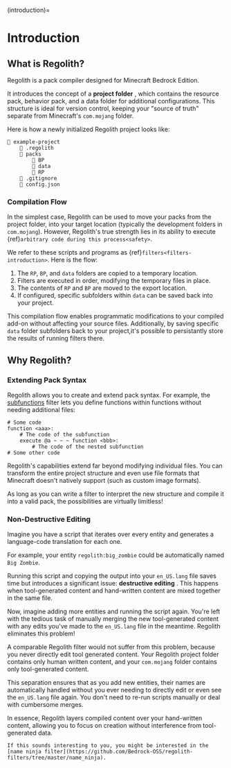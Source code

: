 (introduction)=
# Introduction

## What is Regolith?

Regolith is a pack compiler designed for Minecraft Bedrock Edition.

It introduces the concept of a **project folder** , which contains the resource pack, behavior pack, and a data folder for additional configurations. This structure is ideal for version control, keeping your "source of truth" separate from Minecraft's `com.mojang` folder.

Here is how a newly initialized Regolith project looks like:

```text
📂 example-project
    📂 .regolith
    📂 packs
        📂 BP
        📂 data
        📂 RP
    📄 .gitignore
    📄 config.json
```

### Compilation Flow

In the simplest case, Regolith can be used to move your packs from the project folder, into your target location (typically the development folders in `com.mojang`). However, Regolith's true strength lies in its ability to execute {ref}`arbitrary code during this process<safety>`.

We refer to these scripts and programs as {ref}`filters<filters-introduction>`. Here is the flow:
1. The `RP`, `BP`, and `data` folders are copied to a temporary location.
2. Filters are executed in order, modifying the temporary files in place.
3. The contents of `RP` and `BP` are moved to the export location.
4. If configured, specific subfolders within `data` can be saved back into your project.

This compilation flow enables programmatic modifications to your compiled add-on without affecting your source files. Additionally, by saving specific `data` folder subfolders back to your project,it's possible to persistantly store the results of running filters there.

## Why Regolith?

### Extending Pack Syntax
Regolith allows you to create and extend pack syntax. For example, the [subfunctions](https://github.com/Nusiq/regolith-filters/tree/master/subfunctions) filter lets you define functions within functions without needing additional files:

```text
# Some code
function <aaa>:
    # The code of the subfunction
    execute @a ~ ~ ~ function <bbb>:
        # The code of the nested subfunction
# Some other code
```

Regolith's capabilities extend far beyond modifying individual files. You can transform the entire project structure and even use file formats that Minecraft doesn't natively support (such as custom image formats).

As long as you can write a filter to interpret the new structure and compile it into a valid pack, the possibilities are virtually limitless!

### Non-Destructive Editing

Imagine you have a script that iterates over every entity and generates a language-code translation for each one.

For example, your entity `regolith:big_zombie` could be automatically named `Big Zombie`.

Running this script and copying the output into your `en_US.lang` file saves time but introduces a significant issue: **destructive editing** . This happens when tool-generated content and hand-written content are mixed together in the same file.

Now, imagine adding more entities and running the script again. You're left with the tedious task of manually merging the new tool-generated content with any edits you've made to the `en_US.lang` file in the meantime. Regolith eliminates this problem!

A comparable Regolith filter would not suffer from this problem, because you never directly edit tool generated content. Your Regolith project folder contains only human written content, and your `com.mojang` folder contains only tool-generated content.

This separation ensures that as you add new entities, their names are automatically handled without you ever needing to directly edit or even see the `en_US.lang` file again. You don't need to re-run scripts manually or deal with cumbersome merges.

In essence, Regolith layers compiled content over your hand-written content, allowing you to focus on creation without interference from tool-generated data.

```{note}
If this sounds interesting to you, you might be interested in the [name ninja filter](https://github.com/Bedrock-OSS/regolith-filters/tree/master/name_ninja).
```
